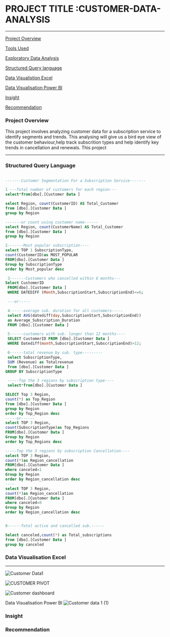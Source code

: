 # PROJECT TITLE :CUSTOMER-DATA-ANALYSIS
---
[Project Overview](#project-overview)

[Tools Used](#tools-used)

[Exploratory Data Analysis](#exploratory-data-analysis)

[Structured Query language](#structured-query-language)

[Data Visualistion Excel](#data-visualisation-excel)

[Data Visualisation Power BI](Data-Visualisation-powerbi)

[Insight](#insight)

[Recommendation](#recommendation)


### Project Overview
 This project involves analyzing customer data for a subscription service to identify segments and trends. This analysing will give us a bird eye view of the customer behaviour,help track subscrition types and help identify key trends in cancellation and renewals. This project 


---

### Structured Query Language
```SQL

-------Customer Segmentation For a Subscription Service-------

1 ---Total number of customers for each region---
select*from[dbo].[Customer Data ]

select Region, count(CustomerID) AS Total_Customer
from [dbo].[Customer Data ]
group by Region

-------or count using customer name------
select Region, count(CustomerName) AS Total_Customer
from [dbo].[Customer Data ]
group by Region

2-------Most popular subscription----
select TOP 1 SubscriptionType,
count(CustomerID)as MOST_POPULAR
FROM[dbo].[Customer Data ]
Group by SubscriptionType
order by Most_popular desc

 3-------Customers who cancelled within 6 months---
Select CustomerID
 FROM[dbo].[Customer Data ]
 WHERE DATEDIFF (Month,SubscriptionStart,SubscriptionEnd)<=6;

 ---or-----

 4------average sub. duration for all customers-----
 select AVG(datediff(day,SubscriptionStart,SubscriptionEnd)) 
 as Average_Subscription_Duration
 FROM [dbo].[Customer Data ]

 5------customers with sub. longer than 12 months----
 SELECT CustomerID FROM [dbo].[Customer Data ]
 WHERE Datediff(month,SubscriptionStart,SubscriptionEnd)>12;

 6------total revenue by sub. type---------
 select SubscriptionType, 
 SUM (Revenue) as Totalrevenue
 from [dbo].[Customer Data ]
GROUP BY SubscriptionType

 -----Top the 3 regions by subscription type----
 select*from[dbo].[Customer Data ]

SELECT Top 3 Region,
count(*) as Top_Region
from [dbo].[Customer Data ]
group by Region
order by Top_Region desc
-----or------
select TOP 3 Region,
count(SubscriptionType)as Top_Regions
FROM[dbo].[Customer Data ]
Group by Region
order by Top_Regions desc

-----Top the 3 regions by subscription Cancellation----
select TOP 3 Region,
count(*)as Region_cancellation
FROM[dbo].[Customer Data ]
where canceled=1
Group by Region
order by Region_cancellation desc
----
select TOP 3 Region,
count(*)as Region_cancellation
FROM[dbo].[Customer Data ]
where canceled=0
Group by Region
order by Region_cancellation desc


8------Total active and cancelled sub.------

Select canceled,count(*) as Total_subscriptions
from [dbo].[Customer Data ]
group by canceled
```

### Data Visualisation Excel
---

![Customer Data1](https://github.com/user-attachments/assets/d2e1dd60-3171-4c4c-bd1f-6336ef58cf63)


![CUSTOMER PIVOT](https://github.com/user-attachments/assets/bdf91633-9976-42d1-9300-638c2ac5e472)


![Customer dashboard](https://github.com/user-attachments/assets/10945264-5b7e-43b8-8f8a-002b7b8babd1)



Data Visualisation Power BI
![Customer data 1 (1)](https://github.com/user-attachments/assets/7e868354-a8fb-4174-8803-204472ed64f0)


### Insight



### Recommendation


